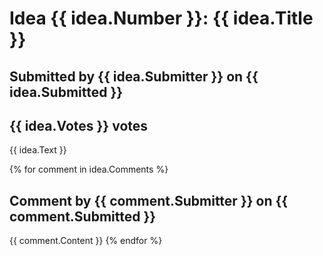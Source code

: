 # Idea {{ idea.Number }}: {{ idea.Title }}

## Submitted by {{ idea.Submitter }} on {{ idea.Submitted }}

## {{ idea.Votes }} votes

{{ idea.Text }}

{% for comment in idea.Comments %}
## Comment by {{ comment.Submitter }} on {{ comment.Submitted }}

{{ comment.Content }}
{% endfor %}